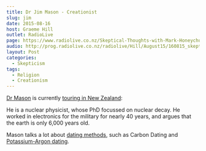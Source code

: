 ```yaml
---
title: Dr Jim Mason - Creationist
slug: jim
date: 2015-08-16
host: Graeme Hill
outlet: RadioLive
page: https://www.radiolive.co.nz/Skeptical-Thoughts-with-Mark-Honeychurch/tabid/506/articleID/94312/Default.aspx
audio: http://prog.radiolive.co.nz/radiolive/Hill/August15/160815_skepticalthoughts.mp3
layout: Post
categories:
  - Skepticism
tags:
  - Religion
  - Creationism
---
```


[Dr Mason](http://creation.com/dr-jim-mason) is currently [touring in New Zealand](http://creation.com/calendar):

<!-- more -->

He is a nuclear physicist, whose PhD focussed on nuclear decay. He worked in electronics for the military for nearly 40 years, and argues that the earth is only 6,000 years old.

Mason talks a lot about [dating methods](https://en.wikipedia.org/wiki/Radiometric_dating), such as Carbon Dating and [Potassium-Argon dating](http://www.noanswersingenesis.org.au/mt_st_helens_dacite_kh.htm).
